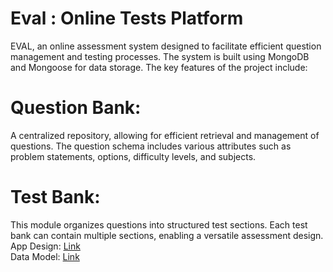 # Eval : Online Tests Platform

EVAL, an online assessment system designed to facilitate efficient question management and testing processes. The system is built using MongoDB and Mongoose for data storage.
The key features of the project include:

# Question Bank: 
A centralized repository, allowing for efficient retrieval and management of questions. The question schema includes various attributes such as problem statements, options, difficulty levels, and subjects.

# Test Bank:
This module organizes questions into structured test sections. Each test bank can contain multiple sections, enabling a versatile assessment design.
<br>
App Design: [Link](https://miro.com/app/board/uXjVLNE6rqc=/?share_link_id=728312900909)
<br>
Data Model: [Link](https://excalidraw.com/#json=u6HHIqBF1dMjOjCgiO2Ep,5-G5ENXn6gqJW2UH6YJxzA)
